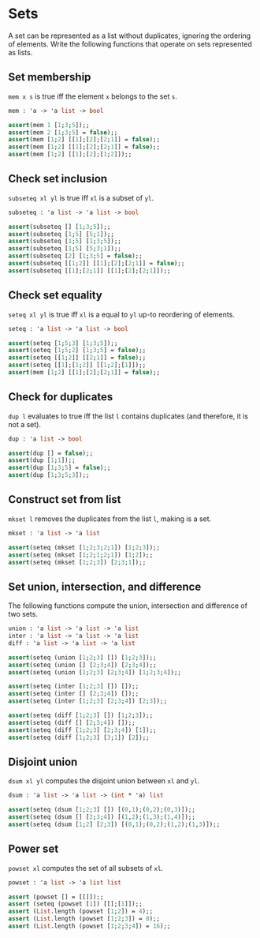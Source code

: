 # Sets

A set can be represented as a list without duplicates, ignoring the ordering of elements.
Write the following functions that operate on sets represented as lists.


## Set membership

`mem x s` is true iff the element `x` belongs to the set `s`.
```ocaml
mem : 'a -> 'a list -> bool

assert(mem 1 [1;3;5]);;
assert(mem 2 [1;3;5] = false);;
assert(mem [1;2] [[1];[2];[2;1]] = false);;
assert(mem [1;2] [[1];[2];[2;1]] = false);;
assert(mem [1;2] [[1];[2];[1;2]]);;
```

## Check set inclusion

`subseteq xl yl` is true iff `xl` is a subset of `yl`.
```ocaml
subseteq : 'a list -> 'a list -> bool

assert(subseteq [] [1;3;5]);;
assert(subseteq [1;5] [5;1]);;
assert(subseteq [1;5] [1;3;5]);;
assert(subseteq [1;5] [5;3;1]);;
assert(subseteq [2] [1;3;5] = false);;
assert(subseteq [[1;2]] [[1];[2];[2;1]] = false);;
assert(subseteq [[1];[2;1]] [[1];[2];[2;1]]);;
```

## Check set equality

`seteq xl yl` is true iff `xl` is a equal to `yl` up-to reordering of elements.
```ocaml
seteq : 'a list -> 'a list -> bool

assert(seteq [1;5;3] [1;3;5]);;
assert(seteq [1;5;2] [1;3;5] = false);;
assert(seteq [[1;2]] [[2;1]] = false);;
assert(seteq [[1];[1;2]] [[1;2];[1]]);;
assert(mem [1;2] [[1];[2];[2;1]] = false);;
```

## Check for duplicates

`dup l` evaluates to true iff the list `l` contains duplicates (and therefore, it is not a set).
```ocaml
dup : 'a list -> bool

assert(dup [] = false);;
assert(dup [1;1]);;
assert(dup [1;3;5] = false);;
assert(dup [1;3;5;3]);;
```

## Construct set from list

`mkset l` removes the duplicates from the list `l`, making is a set.
```ocaml
mkset : 'a list -> 'a list

assert(seteq (mkset [1;2;3;2;1]) [1;2;3]);;
assert(seteq (mkset [1;2;1;2;1]) [1;2]);;
assert(seteq (mkset [1;2;3]) [2;3;1]);;
```

## Set union, intersection, and difference

The following functions compute the union, intersection and difference of two sets.
```ocaml
union : 'a list -> 'a list -> 'a list
inter : 'a list -> 'a list -> 'a list
diff : 'a list -> 'a list -> 'a list

assert(seteq (union [1;2;3] []) [1;2;3]);;
assert(seteq (union [] [2;3;4]) [2;3;4]);;
assert(seteq (union [1;2;3] [2;3;4]) [1;2;3;4]);;

assert(seteq (inter [1;2;3] []) []);;
assert(seteq (inter [] [2;3;4]) []);;
assert(seteq (inter [1;2;3] [2;3;4]) [2;3]);;

assert(seteq (diff [1;2;3] []) [1;2;3]);;
assert(seteq (diff [] [2;3;4]) []);;
assert(seteq (diff [1;2;3] [2;3;4]) [1]);;
assert(seteq (diff [1;2;3] [3;1]) [2]);;
```

## Disjoint union

`dsum xl yl` computes the disjoint union between `xl` and `yl`.
```ocaml
dsum : 'a list -> 'a list -> (int * 'a) list

assert(seteq (dsum [1;2;3] []) [(0,1);(0,2);(0,3)]);;
assert(seteq (dsum [] [2;3;4]) [(1,2);(1,3);(1,4)]);;
assert(seteq (dsum [1;2] [2;3]) [(0,1);(0,2);(1,2);(1,3)]);;
```

## Power set

`powset xl` computes the set of all subsets of `xl`.

```ocaml
powset : 'a list -> 'a list list

assert (powset [] = [[]]);;
assert (seteq (powset [1]) [[];[1]]);;
assert (List.length (powset [1;2]) = 4);;
assert (List.length (powset [1;2;3]) = 8);;
assert (List.length (powset [1;2;3;4]) = 16);;
```